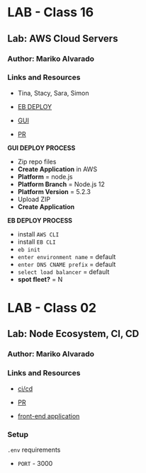 # LAB - Class 16

## Lab: AWS Cloud Servers

### Author: Mariko Alvarado

### Links and Resources
 - Tina, Stacy, Sara, Simon 

 - [EB DEPLOY](http://basic-express-server-dev.us-west-2.elasticbeanstalk.com/)

 - [GUI](http://marikobasicexpress-env.eba-gtpdrcem.us-east-2.elasticbeanstalk.com/)

 - [PR](https://github.com/Mariko-401-AdvancedJs/basic-express-server/pulls)

 **GUI DEPLOY PROCESS**

 - Zip repo files
 - **Create Application** in AWS
 - **Platform** = node.js
 - **Platform Branch** = Node.js 12
 - **Platform Version** = 5.2.3
 - Upload ZIP
 - **Create Application**

  **EB DEPLOY PROCESS**

 - install `AWS CLI`
 - install `EB CLI`
 - `eb init`
 - `enter environment name` = default
 - `enter DNS CNAME prefix` = default
 - `select load balancer` = default
 - **spot fleet?** = N


# LAB - Class 02

## Lab: Node Ecosystem, CI, CD

### Author: Mariko Alvarado

### Links and Resources
 - [ci/cd](https://github.com/Mariko-401-AdvancedJs/basic-express-server/actions)

 - [PR](https://github.com/Mariko-401-AdvancedJs/basic-express-server/pull/1)

 - [front-end application](https://mariko-express-server.herokuapp.com/)

### Setup

`.env` requirements

- `PORT` - 3000


